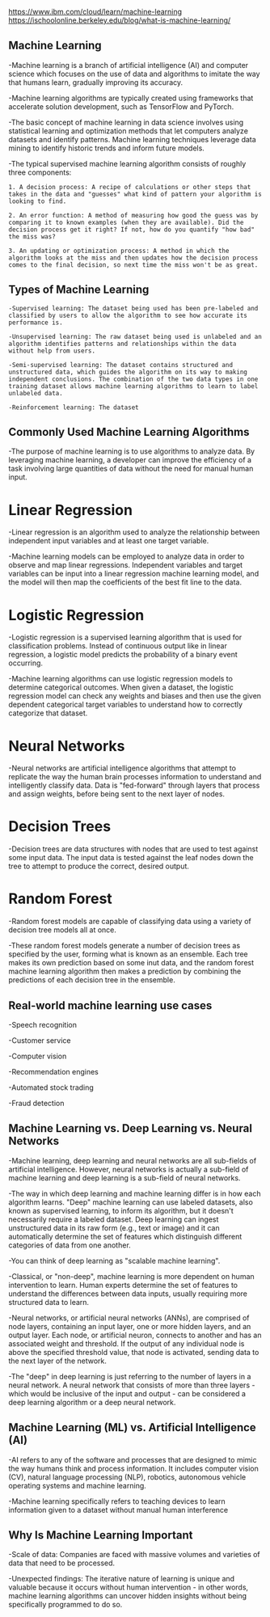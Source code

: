 https://www.ibm.com/cloud/learn/machine-learning
https://ischoolonline.berkeley.edu/blog/what-is-machine-learning/


## Machine Learning ##

-Machine learning is a branch of artificial intelligence (AI) and computer science which focuses on the use of data and algorithms to imitate the way that humans learn, gradually improving its accuracy.

-Machine learning algorithms are typically created using frameworks that accelerate solution development, such as TensorFlow and PyTorch.

-The basic concept of machine learning in data science involves using statistical learning and optimization methods that let computers analyze datasets and identify patterns. Machine learning techniques leverage data mining to identify historic trends and inform future models.

-The typical supervised machine learning algorithm consists of roughly three components:

    1. A decision process: A recipe of calculations or other steps that takes in the data and "guesses" what kind of pattern your algorithm is looking to find.

    2. An error function: A method of measuring how good the guess was by comparing it to known examples (when they are available). Did the decision process get it right? If not, how do you quantify "how bad" the miss was?

    3. An updating or optimization process: A method in which the algorithm looks at the miss and then updates how the decision process comes to the final decision, so next time the miss won't be as great.

## Types of Machine Learning ##

    -Supervised learning: The dataset being used has been pre-labeled and classified by users to allow the algorithm to see how accurate its performance is.

    -Unsupervised learning: The raw dataset being used is unlabeled and an algorithm identifies patterns and relationships within the data without help from users.

    -Semi-supervised learning: The dataset contains structured and unstructured data, which guides the algorithm on its way to making independent conclusions. The combination of the two data types in one training dataset allows machine learning algorithms to learn to label unlabeled data.

    -Reinforcement learning: The dataset

## Commonly Used Machine Learning Algorithms ##

-The purpose of machine learning is to use algorithms to analyze data. By leveraging machine learning, a developer can improve the efficiency of a task involving large quantities of data without the need for manual human input.

# Linear Regression # 

-Linear regression is an algorithm used to analyze the relationship between independent input variables and at least one target variable.

-Machine learning models can be employed to analyze data in order to observe and map linear regressions. Independent variables and target variables can be input into a linear regression machine learning model, and the model will then map the coefficients of the best fit line to the data.

# Logistic Regression # 

-Logistic regression is a supervised learning algorithm that is used for classification problems. Instead of continuous output like in linear regression, a logistic model predicts the probability of a binary event occurring.

-Machine learning algorithms can use logistic regression models to determine categorical outcomes. When given a dataset, the logistic regression model can check any weights and biases and then use the given dependent categorical target variables to understand how to correctly categorize that dataset.

# Neural Networks # 

-Neural networks are artificial intelligence algorithms that attempt to replicate the way the human brain processes information to understand and intelligently classify data. Data is "fed-forward" through layers that process and assign weights, before being sent to the next layer of nodes.

# Decision Trees # 

-Decision trees are data structures with nodes that are used to test against some input data. The input data is tested against the leaf nodes down the tree to attempt to produce the correct, desired output.

# Random Forest #

-Random forest models are capable of classifying data using a variety of decision tree models all at once.

-These random forest models generate a number of decision trees as specified by the user, forming what is known as an ensemble. Each tree makes its own prediction based on some inut data, and the random forest machine learning algorithm then makes a prediction by combining the predictions of each decision tree in the ensemble.

## Real-world machine learning use cases ##

-Speech recognition

-Customer service

-Computer vision

-Recommendation engines

-Automated stock trading

-Fraud detection

## Machine Learning vs. Deep Learning vs. Neural Networks ##

-Machine learning, deep learning and neural networks are all sub-fields of artificial intelligence. However, neural networks is actually a sub-field of machine learning and deep learning is a sub-field of neural networks.

-The way in which deep learning and machine learning differ is in how each algorithm learns. "Deep" machine learning can use labeled datasets, also known as supervised learning, to inform its algorithm, but it doesn't necessarily require a labeled dataset. Deep learning can ingest unstructured data in its raw form (e.g., text or image) and it can automatically determine the set of features which distinguish different categories of data from one another.

-You can think of deep learning as "scalable machine learning".

-Classical, or "non-deep", machine learning is more dependent on human intervention to learn. Human experts determine the set of features to understand the differences between data inputs, usually requiring more structured data to learn.

-Neural networks, or artificial neural networks (ANNs), are comprised of node layers, containing an input layer, one or more hidden layers, and an output layer. Each node, or artificial neuron, connects to another and has an associated weight and threshold. If the output of any individual node is above the specified threshold value, that node is activated, sending data to the next layer of the network.

-The "deep" in deep learning is just referring to the number of layers in a neural network. A neural network that consists of more than three layers - which would be inclusive of the input and output - can be considered a deep learning algorithm or a deep neural network.

## Machine Learning (ML) vs. Artificial Intelligence (AI) ##

-AI refers to any of the software and processes that are designed to mimic the way humans think and process information. It includes computer vision (CV), natural language processing (NLP), robotics, autonomous vehicle operating systems and machine learning.

-Machine learning specifically refers to teaching devices to learn information given to a dataset without manual human interference

## Why Is Machine Learning Important ##

-Scale of data: Companies are faced with massive volumes and varieties of data that need to be processed.

-Unexpected findings: The iterative nature of learning is unique and valuable because it occurs without human intervention - in other words, machine learning algorithms can uncover hidden insights without being specifically programmed to do so.

